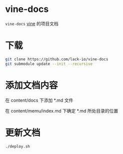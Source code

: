 # vine-docs

`vine-docs` [vine](https://github.com/lack-io/vine) 的项目文档

# 下载

```bash
git clone https://github.com/lack-io/vine-docs
git submodule update --init --recursive
```

# 添加文档内容

在 content/docs 下添加 *.md 文件

在 content/memu/index.md 下确定 *.md 所处目录的位置

# 更新文档

```bash
./deploy.sh
```

